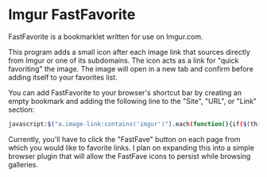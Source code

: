 Imgur FastFavorite
==============

FastFavorite is a bookmarklet written for use on Imgur.com. 

This program adds a small icon after each image link that sources directly from Imgur or one of its subdomains. 
The icon acts as a link for "quick favoriting" the image. The image will open in a new tab and confirm before adding itself to your favorites list. 

You can add FastFavorite to your browser's shortcut bar by creating an empty bookmark and adding the following line to the "Site", "URL", or "Link" section:

```sh
javascript:$("a.image-link:contains('imgur')").each(function(){if($(this).next().find('img').attr('alt')!='(+fav)'){$(this).after("  <a href='"+$(this).text()+"/fav' target='_blank'><img height='16' width='16' alt='(+fav)' src='http://cdn.dustball.com/add.png '/></a>")}})
```

Currently, you'll have to click the "FastFave" button on each page from which you would like to favorite links. 
I plan on expanding this into a simple browser plugin that will allow the FastFave icons to persist while browsing galleries. 

